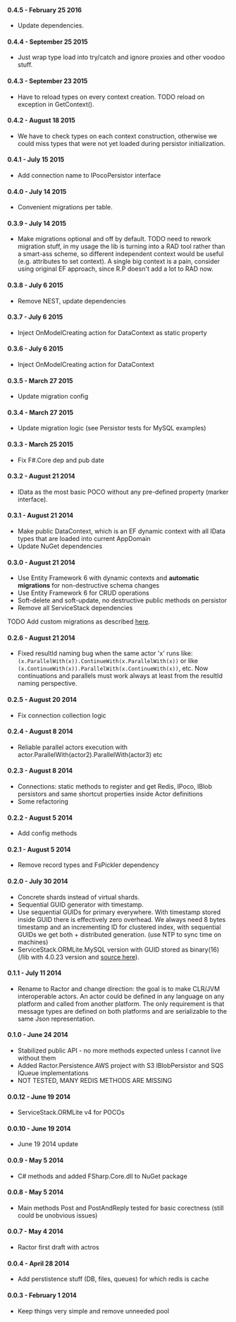 #### 0.4.5 - February 25 2016
* Update dependencies.

#### 0.4.4 - September 25 2015
* Just wrap type load into try/catch and ignore proxies and other voodoo stuff.

#### 0.4.3 - September 23 2015
* Have to reload types on every context creation. TODO reload on exception in GetContext().

#### 0.4.2 - August 18 2015
* We have to check types on each context construction, otherwise we could miss types that were not yet loaded during
persistor initialization.

#### 0.4.1 - July 15 2015
* Add connection name to IPocoPersistor interface

#### 0.4.0 - July 14 2015
* Convenient migrations per table.

#### 0.3.9 - July 14 2015
* Make migrations optional and off by default. 
TODO need to rework migration stuff, in my usage the lib is turning into 
a RAD tool rather than a smart-ass scheme, so different independent context would be useful (e.g. attributes to set context). 
A single big context is a pain, consider using original EF approach, since R.P doesn't add a lot to RAD now.

#### 0.3.8 - July 6 2015
* Remove NEST, update dependencies

#### 0.3.7 - July 6 2015
* Inject OnModelCreating action for DataContext as static property

#### 0.3.6 - July 6 2015
* Inject OnModelCreating action for DataContext

#### 0.3.5 - March 27 2015
* Update migration config

#### 0.3.4 - March 27 2015
* Update migration logic (see Persistor tests for MySQL examples)

#### 0.3.3 - March 25 2015
* Fix F#.Core dep and pub date

#### 0.3.2 - August 21 2014
* IData as the most basic POCO without any pre-defined property (marker interface).


#### 0.3.1 - August 21 2014
* Make public DataContext, which is an EF dynamic context with all IData types that are loaded into current AppDomain
* Update NuGet dependencies

#### 0.3.0 - August 21 2014
* Use Entity Framework 6 with dynamic contexts and **automatic migrations** 
for non-destructive schema changes
* Use Entity Framework 6 for CRUD operations
* Soft-delete and soft-update, no destructive public methods on persistor
* Remove all ServiceStack dependencies

TODO
Add custom migrations as described [here](http://romiller.com/2013/02/15/extending-and-customizing-code-first-models-part-2-of-2/).

#### 0.2.6 - August 21 2014
* Fixed resultId naming bug when the same actor 'x' runs like: 
`(x.ParallelWith(x)).ContinueWith(x.ParallelWith(x))` 
or like `(x.ContinueWith(x)).ParallelWith(x.ContinueWith(x))`, etc. 
Now continuations and parallels must work always at least from the resultId naming perspective.

#### 0.2.5 - August 20 2014
* Fix connection collection logic

#### 0.2.4 - August 8 2014
* Reliable parallel actors execution with actor.ParallelWith(actor2).ParallelWith(actor3) etc

#### 0.2.3 - August 8 2014
* Connections: static methods to register and get Redis, IPoco, IBlob persistors and
same shortcut properties inside Actor definitions
* Some refactoring

#### 0.2.2 - August 5 2014
* Add config methods

#### 0.2.1 - August 5 2014
* Remove record types and FsPickler dependency


#### 0.2.0 - July 30 2014
* Concrete shards instead of virtual shards.
* Sequential GUID generator with timestamp.
* Use sequential GUIDs for primary everywhere. With timestamp stored inside GUID
there is effectively zero overhead. We always need 8 bytes timestamp and an incrementing ID
for clustered index, with sequential GUIDs we get both + distributed generation. (use NTP
to sync time on machines)
* ServiceStack.ORMLite.MySQL version with GUID stored as binary(16) 
(/lib with 4.0.23 version and [source here](https://github.com/buybackoff/ServiceStack.OrmLite)).


#### 0.1.1 - July 11 2014
* Rename to Ractor and change direction: the goal is to make CLR/JVM interoperable actors. An 
actor could be defined in any language on any platform and called from another platform. The only
requirement is that message types are defined on both platforms and are serializable to the same 
Json representation.


#### 0.1.0 - June 24 2014
* Stabilized public API - no more methods expected unless I cannot live without them
* Added Ractor.Persistence.AWS project with S3 IBlobPersistor and SQS IQueue implementations
* NOT TESTED, MANY REDIS METHODS ARE MISSING

#### 0.0.12 - June 19 2014
* ServiceStack.ORMLite v4 for POCOs

#### 0.0.10 - June 19 2014
* June 19 2014 update

#### 0.0.9 - May 5 2014
* C# methods and added FSharp.Core.dll to NuGet package

#### 0.0.8 - May 5 2014
* Main methods Post and PostAndReply tested for basic corectness (still could be unobvious issues)

#### 0.0.7 - May 4 2014
* Ractor first draft with actros

#### 0.0.4 - April 28 2014
* Add perstistence stuff (DB, files, queues) for which redis is cache

#### 0.0.3 - February 1 2014
* Keep things very simple and remove unneeded pool
